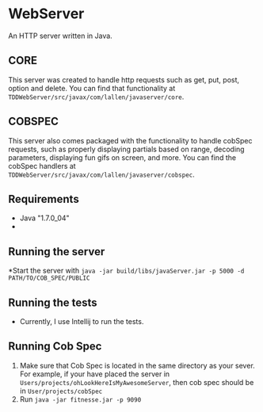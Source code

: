 # WebServer 
 
An HTTP server written in Java.  

## CORE
This server was created to handle http requests such as get, put, post, option and delete. 
You can find that functionality at `TDDWebServer/src/javax/com/lallen/javaserver/core`.   

## COBSPEC
This server also comes packaged with the functionality to handle cobSpec requests, such as properly displaying partials based on range, decoding parameters, displaying fun gifs on screen, and more.
You can find the cobSpec handlers at  `TDDWebServer/src/javax/com/lallen/javaserver/cobspec`.
 
## Requirements
  * Java "1.7.0_04"
  * [Cob Spec]: https://github.com/8thlight/cob_spec
 
## Running the server
  *Start the server with `java -jar build/libs/javaServer.jar -p 5000 -d PATH/TO/COB_SPEC/PUBLIC`

## Running the tests
 * Currently, I use Intellij to run the tests.

## Running Cob Spec
  1. Make sure that Cob Spec is located in the same directory as your sever.  For example, if your have placed the       server in `Users/projects/ohLookHereIsMyAwesomeServer`, then cob spec should be in `User/projects/cobSpec`
  2. Run `java -jar fitnesse.jar -p 9090`
